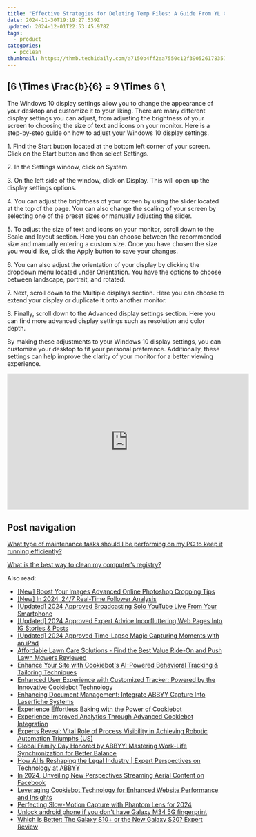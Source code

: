 ```yaml
---
title: "Effective Strategies for Deleting Temp Files: A Guide From YL Computing"
date: 2024-11-30T19:19:27.539Z
updated: 2024-12-01T22:53:45.978Z
tags:
  - product
categories:
  - pcclean
thumbnail: https://thmb.techidaily.com/a7150b4ff2ea7550c12f390526178357d28d5879ccd1eca0b9ed1b9c559e12d9.jpg
---
```


## \[6 \Times \Frac{b}{6} = 9 \Times 6 \

The Windows 10 display settings allow you to change the appearance of your desktop and customize it to your liking. There are many different display settings you can adjust, from adjusting the brightness of your screen to choosing the size of text and icons on your monitor. Here is a step-by-step guide on how to adjust your Windows 10 display settings. 

1\. Find the Start button located at the bottom left corner of your screen. Click on the Start button and then select Settings.

2\. In the Settings window, click on System.

3\. On the left side of the window, click on Display. This will open up the display settings options. 

4\. You can adjust the brightness of your screen by using the slider located at the top of the page. You can also change the scaling of your screen by selecting one of the preset sizes or manually adjusting the slider.

5\. To adjust the size of text and icons on your monitor, scroll down to the Scale and layout section. Here you can choose between the recommended size and manually entering a custom size. Once you have chosen the size you would like, click the Apply button to save your changes.

6\. You can also adjust the orientation of your display by clicking the dropdown menu located under Orientation. You have the options to choose between landscape, portrait, and rotated.

7\. Next, scroll down to the Multiple displays section. Here you can choose to extend your display or duplicate it onto another monitor.

8\. Finally, scroll down to the Advanced display settings section. Here you can find more advanced display settings such as resolution and color depth. 

By making these adjustments to your Windows 10 display settings, you can customize your desktop to fit your personal preference. Additionally, these settings can help improve the clarity of your monitor for a better viewing experience.

<!-- affiliate ads begin -->
<iframe width="560" height="315" src="https://www.youtube.com/embed/4qA2pGQ5qmw?si=1mAA9WTi2Z5F7n6s" title="YouTube video player" frameborder="0" allow="accelerometer; autoplay; clipboard-write; encrypted-media; gyroscope; picture-in-picture; web-share" referrerpolicy="strict-origin-when-cross-origin" allowfullscreen></iframe>
<!-- affiliate ads end -->

## Post navigation

[What type of maintenance tasks should I be performing on my PC to keep it running efficiently?](https://tools.techidaily.com/pcclean/products/)

[What is the best way to clean my computer’s registry?](https://tools.techidaily.com/pcclean/products/)

<ins class="adsbygoogle"
     style="display:block"
     data-ad-format="autorelaxed"
     data-ad-client="ca-pub-7571918770474297"
     data-ad-slot="1223367746"></ins>

<ins class="adsbygoogle"
     style="display:block"
     data-ad-client="ca-pub-7571918770474297"
     data-ad-slot="8358498916"
     data-ad-format="auto"
     data-full-width-responsive="true"></ins>

<span class="atpl-alsoreadstyle">Also read:</span>
<div><ul>
<li><a href="https://extra-tips.techidaily.com/new-boost-your-images-advanced-online-photoshop-cropping-tips/"><u>[New] Boost Your Images Advanced Online Photoshop Cropping Tips</u></a></li>
<li><a href="https://facebook-video-share.techidaily.com/new-in-2024-247-real-time-follower-analysis/"><u>[New] In 2024, 24/7 Real-Time Follower Analysis</u></a></li>
<li><a href="https://fox-info.techidaily.com/updated-2024-approved-broadcasting-solo-youtube-live-from-your-smartphone/"><u>[Updated] 2024 Approved Broadcasting Solo YouTube Live From Your Smartphone</u></a></li>
<li><a href="https://instagram-video-recordings.techidaily.com/updated-2024-approved-expert-advice-incorfluttering-web-pages-into-ig-stories-and-posts/"><u>[Updated] 2024 Approved Expert Advice Incorfluttering Web Pages Into IG Stories & Posts</u></a></li>
<li><a href="https://video-screen-grab.techidaily.com/updated-2024-approved-time-lapse-magic-capturing-moments-with-an-ipad/"><u>[Updated] 2024 Approved Time-Lapse Magic Capturing Moments with an iPad</u></a></li>
<li><a href="https://technical-tips.techidaily.com/affordable-lawn-care-solutions-find-the-best-value-ride-on-and-push-lawn-mowers-reviewed/"><u>Affordable Lawn Care Solutions - Find the Best Value Ride-On and Push Lawn Mowers Reviewed</u></a></li>
<li><a href="https://discover-alternatives.techidaily.com/enhance-your-site-with-cookiebots-ai-powered-behavioral-tracking-and-tailoring-techniques/"><u>Enhance Your Site with Cookiebot's AI-Powered Behavioral Tracking & Tailoring Techniques</u></a></li>
<li><a href="https://discover-alternatives.techidaily.com/enhanced-user-experience-with-customized-tracker-powered-by-the-innovative-cookiebot-technology/"><u>Enhanced User Experience with Customized Tracker: Powered by the Innovative Cookiebot Technology</u></a></li>
<li><a href="https://discover-alternatives.techidaily.com/enhancing-document-management-integrate-abbyy-capture-into-laserfiche-systems/"><u>Enhancing Document Management: Integrate ABBYY Capture Into Laserfiche Systems</u></a></li>
<li><a href="https://discover-alternatives.techidaily.com/experience-effortless-baking-with-the-power-of-cookiebot/"><u>Experience Effortless Baking with the Power of Cookiebot</u></a></li>
<li><a href="https://discover-alternatives.techidaily.com/experience-improved-analytics-through-advanced-cookiebot-integration/"><u>Experience Improved Analytics Through Advanced Cookiebot Integration</u></a></li>
<li><a href="https://discover-alternatives.techidaily.com/experts-reveal-vital-role-of-process-visibility-in-achieving-robotic-automation-triumphs-us/"><u>Experts Reveal: Vital Role of Process Visibility in Achieving Robotic Automation Triumphs (US)</u></a></li>
<li><a href="https://discover-alternatives.techidaily.com/global-family-day-honored-by-abbyy-mastering-work-life-synchronization-for-better-balance/"><u>Global Family Day Honored by ABBYY: Mastering Work-Life Synchronization for Better Balance</u></a></li>
<li><a href="https://discover-alternatives.techidaily.com/how-ai-is-reshaping-the-legal-industry-expert-perspectives-on-technology-at-abbyy/"><u>How AI Is Reshaping the Legal Industry | Expert Perspectives on Technology at ABBYY</u></a></li>
<li><a href="https://facebook-clips.techidaily.com/in-2024-unveiling-new-perspectives-streaming-aerial-content-on-facebook/"><u>In 2024, Unveiling New Perspectives Streaming Aerial Content on Facebook</u></a></li>
<li><a href="https://discover-alternatives.techidaily.com/leveraging-cookiebot-technology-for-enhanced-website-performance-and-insights/"><u>Leveraging Cookiebot Technology for Enhanced Website Performance and Insights</u></a></li>
<li><a href="https://extra-skills.techidaily.com/perfecting-slow-motion-capture-with-phantom-lens-for-2024/"><u>Perfecting Slow-Motion Capture with Phantom Lens for 2024</u></a></li>
<li><a href="https://techidaily.com/unlock-android-phone-if-you-don-t-have-galaxy-m34-5g-fingerprint-by-drfone-android-unlock-android-unlock/"><u>Unlock android phone if you don't have Galaxy M34 5G fingerprint</u></a></li>
<li><a href="https://buynow-reviews.techidaily.com/which-is-better-the-galaxy-s10plus-or-the-new-galaxy-s20-expert-review/"><u>Which Is Better: The Galaxy S10+ or the New Galaxy S20? Expert Review</u></a></li>
</ul></div>

